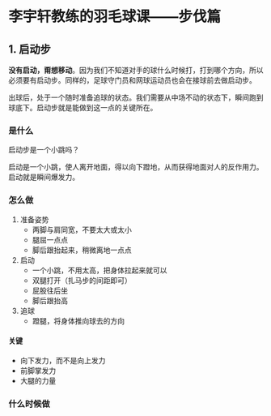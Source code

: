 # 李宇轩教练的羽毛球课——步伐篇

## 1. 启动步

**没有启动，甭想移动**。因为我们不知道对手的球什么时候打，打到哪个方向，所以必须要有启动步。同样的，足球守门员和网球运动员也会在接球前去做启动步。

出球后，处于一个随时准备追球的状态。我们需要从中场不动的状态下，瞬间跑到球底下。启动步就是能做到这一点的关键所在。

### 是什么

启动步是一个小跳吗？

启动是一个小跳，使人离开地面，得以向下蹬地，从而获得地面对人的反作用力。启动就是瞬间爆发力。

### 怎么做

1. 准备姿势
    - 两脚与肩同宽，不要太大或太小
    - 腿屈一点点
    - 脚后跟抬起来，稍微离地一点点
2. 启动
    - 一个小跳，不用太高，把身体拉起来就可以
    - 双腿打开（扎马步的间距即可）
    - 屁股往后坐
    - 脚后跟抬高
3. 追球
    - 蹬腿，将身体推向球去的方向

#### 关键

- 向下发力，而不是向上发力
- 前脚掌发力
- 大腿的力量

### 什么时候做

